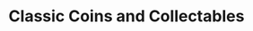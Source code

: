 ---
title: "Classic Coins and Collectables"
url: /manassas/classic-coins-and-collectables/
shop: collector
---
